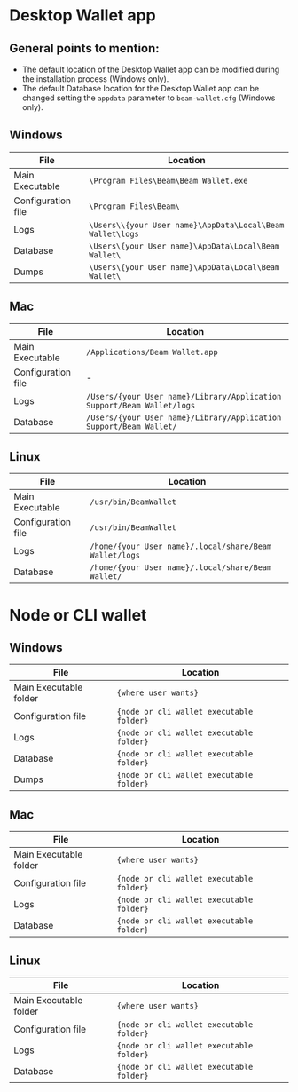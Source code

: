 # Desktop Wallet app

## General points to mention:
* The default location of the Desktop Wallet app can be modified during the installation process (Windows only).
* The default Database location for the Desktop Wallet app can be changed setting the `appdata` parameter to `beam-wallet.cfg` (Windows only).

## Windows

| File | Location |
|-----|-----|
| Main Executable | `\Program Files\Beam\Beam Wallet.exe`| 
| Configuration file | `\Program Files\Beam\` |
| Logs | `\Users\\{your User name}\AppData\Local\Beam Wallet\logs` | 
| Database | `\Users\{your User name}\AppData\Local\Beam Wallet\` | 
| Dumps | `\Users\{your User name}\AppData\Local\Beam Wallet\` |

## Mac

| File | Location |
|-----|-----|
| Main Executable | `/Applications/Beam Wallet.app` |
| Configuration file | - |
| Logs | `/Users/{your User name}/Library/Application Support/Beam Wallet/logs` |
| Database | `/Users/{your User name}/Library/Application Support/Beam Wallet/` |

## Linux

| File | Location |
|-----|-----|
| Main Executable | `/usr/bin/BeamWallet` |
| Configuration file | `/usr/bin/BeamWallet` |
| Logs | `/home/{your User name}/.local/share/Beam Wallet/logs` |
| Database |`/home/{your User name}/.local/share/Beam Wallet/` |

# Node or CLI wallet

## Windows
| File | Location |
|-----|-----|
| Main Executable folder | `{where user wants}` |
| Configuration file | `{node or cli wallet executable folder}` |
| Logs | `{node or cli wallet executable folder}` | 
| Database | `{node or cli wallet executable folder}` | 
| Dumps | `{node or cli wallet executable folder}` |

## Mac
| File | Location |
|-----|-----|
| Main Executable folder | `{where user wants}` |
| Configuration file | `{node or cli wallet executable folder}` |
| Logs | `{node or cli wallet executable folder}` |
| Database | `{node or cli wallet executable folder}` |

## Linux
| File | Location |
|-----|-----|
| Main Executable folder | `{where user wants}` |
| Configuration file | `{node or cli wallet executable folder}` |
| Logs | `{node or cli wallet executable folder}` |
| Database | `{node or cli wallet executable folder}` |

